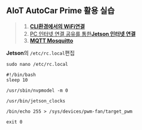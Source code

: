 ## AIoT AutoCar Prime 활용 실습


>
>1. **[CLI환경에서의 WiFi연결](./md/how2connect_wifi_cli_env.md)**
>2. [PC 인터넷 연결 공유를 통한**Jetson 인터넷 연결**](./md/how2connect_jetson2internet.md) 
>3. **[MQTT Mosquitto](./md/mqtt_mosquitto.md)** 









**Jetson**의 `/etc/rc.local`편집

```
sudo nano /etc/rc.local
```

```
#!/bin/bash
sleep 10

/usr/sbin/nvpmodel -m 0

/usr/bin/jetson_clocks

/bin/echo 255 > /sys/devices/pwm-fan/target_pwm

exit 0

```

